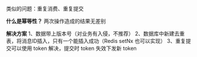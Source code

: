 类似的问题：重复消费、重复提交

**什么是幂等性？** 两次操作造成的结果无差别

**解决方案**
1、数据带上版本号（对业务有入侵，不推荐）
2、数据库中新建去重表，将消息ID插入，只有一个能插入成功（Redis setNx 也可以实现）
3、重复提交可以使用 token 解决，提交时 token 失效下发新 token